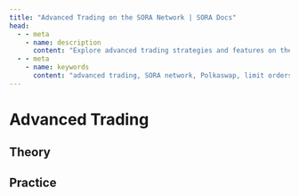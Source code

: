 ```yaml
---
title: "Advanced Trading on the SORA Network | SORA Docs"
head:
  - - meta
    - name: description
      content: "Explore advanced trading strategies and features on the SORA network's Polkaswap decentralized exchange. Learn about limit orders, stop-loss orders, and other advanced trading functionalities that enable you to optimize your trading activities and take advantage of market opportunities within the SORA ecosystem."
  - - meta
    - name: keywords
      content: "advanced trading, SORA network, Polkaswap, limit orders, stop-loss orders, trading functionalities"
---
```


# Advanced Trading

## Theory

<!-- @include: /snippets/advanced-trading-theory.md -->

## Practice

<!-- @include: /snippets/advanced-trading-polkaswap.md -->
